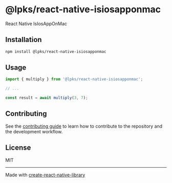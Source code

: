 # @lpks/react-native-isiosapponmac

React Native IsIosAppOnMac

## Installation

```sh
npm install @lpks/react-native-isiosapponmac
```

## Usage

```js
import { multiply } from '@lpks/react-native-isiosapponmac';

// ...

const result = await multiply(3, 7);
```

## Contributing

See the [contributing guide](CONTRIBUTING.md) to learn how to contribute to the repository and the development workflow.

## License

MIT

---

Made with [create-react-native-library](https://github.com/callstack/react-native-builder-bob)
